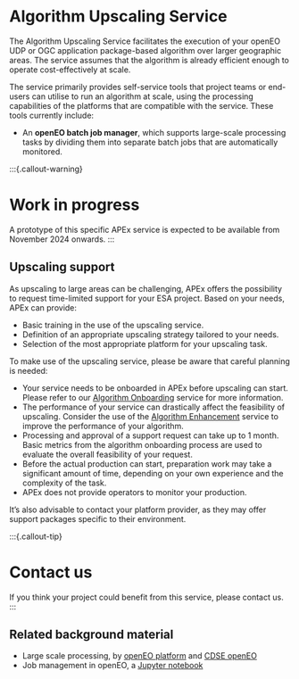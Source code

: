 # Algorithm Upscaling Service

The Algorithm Upscaling Service facilitates the execution of your openEO UDP or OGC application package-based algorithm
over larger geographic areas. The service assumes that the algorithm is already efficient enough to operate cost-effectively
at scale.

The service primarily provides self-service tools that project teams or end-users can utilise to run an algorithm at scale, using
the processing capabilities of the platforms that are compatible with the service. These tools currently include:

* An **openEO batch job manager**, which supports large-scale processing tasks by dividing them into separate batch jobs that are automatically monitored.

:::{.callout-warning}
# Work in progress

A prototype of this specific APEx service is expected to be available from November 2024 onwards.
:::

## Upscaling support

As upscaling to large areas can be challenging, APEx offers the possibility to request time-limited support for your
ESA project. Based on your needs, APEx can provide:

- Basic training in the use of the upscaling service.
- Definition of an appropriate upscaling strategy tailored to your needs.
- Selection of the most appropriate platform for your upscaling task.

To make use of the upscaling service, please be aware that careful planning is needed:

 - Your service needs to be onboarded in APEx before upscaling can start. Please refer to our [Algorithm Onboarding](./onboarding.md) service for more information.
 - The performance of your service can drastically affect the feasibility of upscaling. Consider the use of the [Algorithm Enhancement](./enhancement.md) service to improve the performance of your algorithm.
 - Processing and approval of a support request can take up to 1 month. Basic metrics from the algorithm onboarding process are used to evaluate the overall feasibility of your request.
 - Before the actual production can start, preparation work may take a significant amount of time, depending on your own experience and the complexity of the task.
 - APEx does not provide operators to monitor your production.

It’s also advisable to contact your platform provider, as they may offer support packages specific to their environment.

:::{.callout-tip}
# Contact us
If you think your project could benefit from this service, please contact us.
:::

## Related background material

- Large scale processing, by [openEO platform](https://docs.openeo.cloud/usecases/large-scale-processing/) and [CDSE openEO](https://documentation.dataspace.copernicus.eu/APIs/openEO/large_scale_processing.html)
- Job management in openEO, a [Jupyter notebook](https://github.com/Open-EO/openeo-community-examples/blob/main/python/ManagingMultipleLargeScaleJobs/ManagingMultipleLargeScaleJobs.ipynb)
